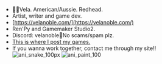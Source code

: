 - 🦘🦌Vela. American/Aussie. Redhead.
- Artist, writer and game dev.
- [https://velanoble.com/](https://velanoble.com/)
- Ren'Py and Gamemaker Studio2.
- Discord: velanoble🔑No scams/spam plz.
- [This is where I post my games.](https://velanoble.itch.io/)
- If you wanna work together, contact me through my site!!
![ani_snake_100px](https://user-images.githubusercontent.com/47091951/229734041-8b7d723c-0047-496d-aaf3-812b91f43a0a.gif)
![ani_paint_100](https://user-images.githubusercontent.com/47091951/229734266-0c9b4404-409a-45a3-bb66-06550b0df0c1.gif)
